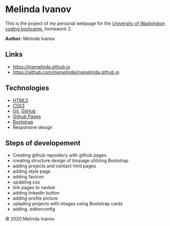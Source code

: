 # Melinda Ivanov
This is the project of my personal webpage for the [University of Washington coding bootcamp](https://bootcamp.uw.edu/), homework 2.

**Author:** Melinda Ivanov

## Links
- https://jnsmelinda.github.io
- https://github.com/jnsmelinda/jnsmelinda.github.io

## Technologies
- [HTML5](https://en.wikipedia.org/wiki/HTML5)
- [CSS3](https://en.wikipedia.org/wiki/Cascading_Style_Sheets)
- [Git](https://git-scm.com/), [GitHub](https://github.com/)
- [Github Pages](https://pages.github.com/)
- [Bootstrap](https://getbootstrap.com/)
- Responsive design

## Steps of developement
- Creating github repository with github pages
- creating structure  design of biopage utilizing Bootstrap
- adding projects and contact html pages
- adding style page
- adding favicon
- updating css
- link pages to navbar
- adding linkedin button
- adding profile picture
- uplading projects with images using Bootstrap cards
- adding .editorconfig

© 2020 Melinda Ivanov


